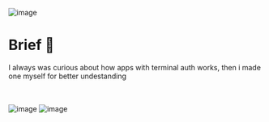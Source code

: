 ![image](https://user-images.githubusercontent.com/66091116/230682039-0511861b-2517-4ce2-8da4-328def7c0eff.png)


# Brief 📖
I always was curious about how apps with terminal auth works, then i made one myself for better undestanding

\
\
![image](https://user-images.githubusercontent.com/66091116/230682378-4ea84d1c-f627-4ea8-8a54-55e18e931cb2.png)
![image](https://user-images.githubusercontent.com/66091116/230682561-55e49247-a4fd-4f37-b7dc-c49bf75e7395.png)
